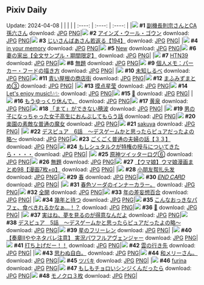 ## Pixiv Daily
Update: 2024-04-08
|      |      |      |
| :----: | :----: | :----: |
|![](https://pixiv.microyu.workers.dev/c/240x480/img-master/img/2024/04/06/00/00/25/117580821_p0_master1200.jpg) **#1** [副機長則宗さんとCA孫六さん](https://www.pixiv.net/artworks/117580821) download: [JPG](https://pixiv.microyu.workers.dev/img-original/img/2024/04/06/00/00/25/117580821_p0.jpg) [PNG](https://pixiv.microyu.workers.dev/img-original/img/2024/04/06/00/00/25/117580821_p0.png)|![](https://pixiv.microyu.workers.dev/c/240x480/img-master/img/2024/04/06/00/00/22/117580795_p0_master1200.jpg) **#2** [アインズ・ウール・ゴウン](https://www.pixiv.net/artworks/117580795) download: [JPG](https://pixiv.microyu.workers.dev/img-original/img/2024/04/06/00/00/22/117580795_p0.jpg) [PNG](https://pixiv.microyu.workers.dev/img-original/img/2024/04/06/00/00/22/117580795_p0.png)|![](https://pixiv.microyu.workers.dev/c/240x480/img-master/img/2024/04/06/11/03/44/117591557_p0_master1200.jpg) **#3** [じいさんばあさん若返る【194】](https://www.pixiv.net/artworks/117591557) download: [JPG](https://pixiv.microyu.workers.dev/img-original/img/2024/04/06/11/03/44/117591557_p0.jpg) [PNG](https://pixiv.microyu.workers.dev/img-original/img/2024/04/06/11/03/44/117591557_p0.png)|
|![](https://pixiv.microyu.workers.dev/c/240x480/img-master/img/2024/04/06/00/00/19/117580773_p0_master1200.jpg) **#4** [in your memory](https://www.pixiv.net/artworks/117580773) download: [JPG](https://pixiv.microyu.workers.dev/img-original/img/2024/04/06/00/00/19/117580773_p0.jpg) [PNG](https://pixiv.microyu.workers.dev/img-original/img/2024/04/06/00/00/19/117580773_p0.png)|![](https://pixiv.microyu.workers.dev/c/240x480/img-master/img/2024/04/06/01/20/06/117583530_p0_master1200.jpg) **#5** [New](https://www.pixiv.net/artworks/117583530) download: [JPG](https://pixiv.microyu.workers.dev/img-original/img/2024/04/06/01/20/06/117583530_p0.jpg) [PNG](https://pixiv.microyu.workers.dev/img-original/img/2024/04/06/01/20/06/117583530_p0.png)|![](https://pixiv.microyu.workers.dev/c/240x480/img-master/img/2024/04/07/21/43/25/117641051_p0_master1200.jpg) **#6** [妻の家出【全文サンプル・期間限定】](https://www.pixiv.net/artworks/117641051) download: [JPG](https://pixiv.microyu.workers.dev/img-original/img/2024/04/07/21/43/25/117641051_p0.jpg) [PNG](https://pixiv.microyu.workers.dev/img-original/img/2024/04/07/21/43/25/117641051_p0.png)|
|![](https://pixiv.microyu.workers.dev/c/240x480/img-master/img/2024/04/07/00/00/18/117612025_p0_master1200.jpg) **#7** [HTN39](https://www.pixiv.net/artworks/117612025) download: [JPG](https://pixiv.microyu.workers.dev/img-original/img/2024/04/07/00/00/18/117612025_p0.jpg) [PNG](https://pixiv.microyu.workers.dev/img-original/img/2024/04/07/00/00/18/117612025_p0.png)|![](https://pixiv.microyu.workers.dev/c/240x480/img-master/img/2024/04/06/21/57/05/117607523_p0_master1200.jpg) **#8** [無題](https://www.pixiv.net/artworks/117607523) download: [JPG](https://pixiv.microyu.workers.dev/img-original/img/2024/04/06/21/57/05/117607523_p0.jpg) [PNG](https://pixiv.microyu.workers.dev/img-original/img/2024/04/06/21/57/05/117607523_p0.png)|![](https://pixiv.microyu.workers.dev/c/240x480/img-master/img/2024/04/06/06/00/08/117587452_p0_master1200.jpg) **#9** [個人メモ：パーカー・フードの描き方](https://www.pixiv.net/artworks/117587452) download: [JPG](https://pixiv.microyu.workers.dev/img-original/img/2024/04/06/06/00/08/117587452_p0.jpg) [PNG](https://pixiv.microyu.workers.dev/img-original/img/2024/04/06/06/00/08/117587452_p0.png)|
|![](https://pixiv.microyu.workers.dev/c/240x480/img-master/img/2024/04/06/00/00/18/117580768_p0_master1200.jpg) **#10** [未知しるべ](https://www.pixiv.net/artworks/117580768) download: [JPG](https://pixiv.microyu.workers.dev/img-original/img/2024/04/06/00/00/18/117580768_p0.jpg) [PNG](https://pixiv.microyu.workers.dev/img-original/img/2024/04/06/00/00/18/117580768_p0.png)|![](https://pixiv.microyu.workers.dev/c/240x480/img-master/img/2024/04/06/00/09/06/117581396_p0_master1200.jpg) **#11** [青い屋根の商店街](https://www.pixiv.net/artworks/117581396) download: [JPG](https://pixiv.microyu.workers.dev/img-original/img/2024/04/06/00/09/06/117581396_p0.jpg) [PNG](https://pixiv.microyu.workers.dev/img-original/img/2024/04/06/00/09/06/117581396_p0.png)|![](https://pixiv.microyu.workers.dev/c/240x480/img-master/img/2024/04/07/08/35/26/117620923_p0_master1200.jpg) **#12** [まふみずまとめ③](https://www.pixiv.net/artworks/117620923) download: [JPG](https://pixiv.microyu.workers.dev/img-original/img/2024/04/07/08/35/26/117620923_p0.jpg) [PNG](https://pixiv.microyu.workers.dev/img-original/img/2024/04/07/08/35/26/117620923_p0.png)|
|![](https://pixiv.microyu.workers.dev/c/240x480/img-master/img/2024/04/07/14/16/35/117627735_p0_master1200.jpg) **#13** [摸点星莹](https://www.pixiv.net/artworks/117627735) download: [JPG](https://pixiv.microyu.workers.dev/img-original/img/2024/04/07/14/16/35/117627735_p0.jpg) [PNG](https://pixiv.microyu.workers.dev/img-original/img/2024/04/07/14/16/35/117627735_p0.png)|![](https://pixiv.microyu.workers.dev/c/240x480/img-master/img/2024/04/07/00/00/23/117612056_p0_master1200.jpg) **#14** [Let's enjoy music!🎶✨](https://www.pixiv.net/artworks/117612056) download: [JPG](https://pixiv.microyu.workers.dev/img-original/img/2024/04/07/00/00/23/117612056_p0.jpg) [PNG](https://pixiv.microyu.workers.dev/img-original/img/2024/04/07/00/00/23/117612056_p0.png)|![](https://pixiv.microyu.workers.dev/c/240x480/img-master/img/2024/04/06/00/00/08/117580702_p0_master1200.jpg) **#15** [🌸](https://www.pixiv.net/artworks/117580702) download: [JPG](https://pixiv.microyu.workers.dev/img-original/img/2024/04/06/00/00/08/117580702_p0.jpg) [PNG](https://pixiv.microyu.workers.dev/img-original/img/2024/04/06/00/00/08/117580702_p0.png)|
|![](https://pixiv.microyu.workers.dev/c/240x480/img-master/img/2024/04/06/17/11/43/117599021_p0_master1200.jpg) **#16** [もうゆっくり休んで。](https://www.pixiv.net/artworks/117599021) download: [JPG](https://pixiv.microyu.workers.dev/img-original/img/2024/04/06/17/11/43/117599021_p0.jpg) [PNG](https://pixiv.microyu.workers.dev/img-original/img/2024/04/06/17/11/43/117599021_p0.png)|![](https://pixiv.microyu.workers.dev/c/240x480/img-master/img/2024/04/07/03/22/57/117614789_p0_master1200.jpg) **#17** [黄泉](https://www.pixiv.net/artworks/117614789) download: [JPG](https://pixiv.microyu.workers.dev/img-original/img/2024/04/07/03/22/57/117614789_p0.jpg) [PNG](https://pixiv.microyu.workers.dev/img-original/img/2024/04/07/03/22/57/117614789_p0.png)|![](https://pixiv.microyu.workers.dev/c/240x480/img-master/img/2024/04/06/12/38/37/117593403_p0_master1200.jpg) **#18** [「まて」ができない穂波](https://www.pixiv.net/artworks/117593403) download: [JPG](https://pixiv.microyu.workers.dev/img-original/img/2024/04/06/12/38/37/117593403_p0.jpg) [PNG](https://pixiv.microyu.workers.dev/img-original/img/2024/04/06/12/38/37/117593403_p0.png)|
|![](https://pixiv.microyu.workers.dev/c/240x480/img-master/img/2024/04/07/00/01/08/117612231_p0_master1200.jpg) **#19** [男の子になっちゃった女子高生におんぶしてもらう話](https://www.pixiv.net/artworks/117612231) download: [JPG](https://pixiv.microyu.workers.dev/img-original/img/2024/04/07/00/01/08/117612231_p0.jpg) [PNG](https://pixiv.microyu.workers.dev/img-original/img/2024/04/07/00/01/08/117612231_p0.png)|![](https://pixiv.microyu.workers.dev/c/240x480/img-master/img/2024/04/06/18/05/53/117600377_p0_master1200.jpg) **#20** [楽園の素敵な普通の魔女](https://www.pixiv.net/artworks/117600377) download: [JPG](https://pixiv.microyu.workers.dev/img-original/img/2024/04/06/18/05/53/117600377_p0.jpg) [PNG](https://pixiv.microyu.workers.dev/img-original/img/2024/04/06/18/05/53/117600377_p0.png)|![](https://pixiv.microyu.workers.dev/c/240x480/img-master/img/2024/04/06/00/00/13/117580738_p0_master1200.jpg) **#21** [sakuya](https://www.pixiv.net/artworks/117580738) download: [JPG](https://pixiv.microyu.workers.dev/img-original/img/2024/04/06/00/00/13/117580738_p0.jpg) [PNG](https://pixiv.microyu.workers.dev/img-original/img/2024/04/06/00/00/13/117580738_p0.png)|
|![](https://pixiv.microyu.workers.dev/c/240x480/img-master/img/2024/04/06/16/31/52/117598065_p0_master1200.jpg) **#22** [デスピュア　6話　〜デスゲームかと思ったらピュアだったよの略〜](https://www.pixiv.net/artworks/117598065) download: [JPG](https://pixiv.microyu.workers.dev/img-original/img/2024/04/06/16/31/52/117598065_p0.jpg) [PNG](https://pixiv.microyu.workers.dev/img-original/img/2024/04/06/16/31/52/117598065_p0.png)|![](https://pixiv.microyu.workers.dev/c/240x480/img-master/img/2024/04/07/17/00/14/117631710_p0_master1200.jpg) **#23** [ごくごく普通の夫婦の話【３３】](https://www.pixiv.net/artworks/117631710) download: [JPG](https://pixiv.microyu.workers.dev/img-original/img/2024/04/07/17/00/14/117631710_p0.jpg) [PNG](https://pixiv.microyu.workers.dev/img-original/img/2024/04/07/17/00/14/117631710_p0.png)|![](https://pixiv.microyu.workers.dev/c/240x480/img-master/img/2024/04/06/20/00/11/117603615_p0_master1200.jpg) **#24** [もしシュタルクが特権の授与についてきたら・・・・](https://www.pixiv.net/artworks/117603615) download: [JPG](https://pixiv.microyu.workers.dev/img-original/img/2024/04/06/20/00/11/117603615_p0.jpg) [PNG](https://pixiv.microyu.workers.dev/img-original/img/2024/04/06/20/00/11/117603615_p0.png)|
|![](https://pixiv.microyu.workers.dev/c/240x480/img-master/img/2024/04/06/21/51/38/117606759_p0_master1200.jpg) **#25** [原神ツイッターログ⑥](https://www.pixiv.net/artworks/117606759) download: [JPG](https://pixiv.microyu.workers.dev/img-original/img/2024/04/06/21/51/38/117606759_p0.jpg) [PNG](https://pixiv.microyu.workers.dev/img-original/img/2024/04/06/21/51/38/117606759_p0.png)|![](https://pixiv.microyu.workers.dev/c/240x480/img-master/img/2024/04/07/00/00/38/117612148_p0_master1200.jpg) **#26** [無題](https://www.pixiv.net/artworks/117612148) download: [JPG](https://pixiv.microyu.workers.dev/img-original/img/2024/04/07/00/00/38/117612148_p0.jpg) [PNG](https://pixiv.microyu.workers.dev/img-original/img/2024/04/07/00/00/38/117612148_p0.png)|![](https://pixiv.microyu.workers.dev/c/240x480/img-master/img/2024/04/06/00/01/12/117581004_p0_master1200.jpg) **#27** [【ウマ娘】ウマ娘漫画まとめ98【漫画7枚+α】](https://www.pixiv.net/artworks/117581004) download: [JPG](https://pixiv.microyu.workers.dev/img-original/img/2024/04/06/00/01/12/117581004_p0.jpg) [PNG](https://pixiv.microyu.workers.dev/img-original/img/2024/04/06/00/01/12/117581004_p0.png)|
|![](https://pixiv.microyu.workers.dev/c/240x480/img-master/img/2024/04/06/19/16/39/117602387_p0_master1200.jpg) **#28** [小朋友帮扎头发](https://www.pixiv.net/artworks/117602387) download: [JPG](https://pixiv.microyu.workers.dev/img-original/img/2024/04/06/19/16/39/117602387_p0.jpg) [PNG](https://pixiv.microyu.workers.dev/img-original/img/2024/04/06/19/16/39/117602387_p0.png)|![](https://pixiv.microyu.workers.dev/c/240x480/img-master/img/2024/04/06/10/30/19/117591012_p0_master1200.jpg) **#29** [春](https://www.pixiv.net/artworks/117591012) download: [JPG](https://pixiv.microyu.workers.dev/img-original/img/2024/04/06/10/30/19/117591012_p0.jpg) [PNG](https://pixiv.microyu.workers.dev/img-original/img/2024/04/06/10/30/19/117591012_p0.png)|![](https://pixiv.microyu.workers.dev/c/240x480/img-master/img/2024/04/07/00/00/11/117611972_p0_master1200.jpg) **#30** [𝐸𝑁𝐷 𝐶𝐴𝑅𝐷](https://www.pixiv.net/artworks/117611972) download: [JPG](https://pixiv.microyu.workers.dev/img-original/img/2024/04/07/00/00/11/117611972_p0.jpg) [PNG](https://pixiv.microyu.workers.dev/img-original/img/2024/04/07/00/00/11/117611972_p0.png)|
|![](https://pixiv.microyu.workers.dev/c/240x480/img-master/img/2024/04/06/18/55/55/117601779_p0_master1200.jpg) **#31** [春色ソーダのインナーカラー。](https://www.pixiv.net/artworks/117601779) download: [JPG](https://pixiv.microyu.workers.dev/img-original/img/2024/04/06/18/55/55/117601779_p0.jpg) [PNG](https://pixiv.microyu.workers.dev/img-original/img/2024/04/06/18/55/55/117601779_p0.png)|![](https://pixiv.microyu.workers.dev/c/240x480/img-master/img/2024/04/06/00/00/10/117580719_p0_master1200.jpg) **#32** [全開](https://www.pixiv.net/artworks/117580719) download: [JPG](https://pixiv.microyu.workers.dev/img-original/img/2024/04/06/00/00/10/117580719_p0.jpg) [PNG](https://pixiv.microyu.workers.dev/img-original/img/2024/04/06/00/00/10/117580719_p0.png)|![](https://pixiv.microyu.workers.dev/c/240x480/img-master/img/2024/04/07/00/30/27/117613461_p0_master1200.jpg) **#33** [年の差妄想百合](https://www.pixiv.net/artworks/117613461) download: [JPG](https://pixiv.microyu.workers.dev/img-original/img/2024/04/07/00/30/27/117613461_p0.jpg) [PNG](https://pixiv.microyu.workers.dev/img-original/img/2024/04/07/00/30/27/117613461_p0.png)|
|![](https://pixiv.microyu.workers.dev/c/240x480/img-master/img/2024/04/07/00/02/51/117612394_p0_master1200.jpg) **#34** [幾年と待つ](https://www.pixiv.net/artworks/117612394) download: [JPG](https://pixiv.microyu.workers.dev/img-original/img/2024/04/07/00/02/51/117612394_p0.jpg) [PNG](https://pixiv.microyu.workers.dev/img-original/img/2024/04/07/00/02/51/117612394_p0.png)|![](https://pixiv.microyu.workers.dev/c/240x480/img-master/img/2024/04/06/07/17/39/117580767_p0_master1200.jpg) **#35** [こんなおっきなパフェ、食べきれるかなぁ…！？](https://www.pixiv.net/artworks/117580767) download: [JPG](https://pixiv.microyu.workers.dev/img-original/img/2024/04/06/07/17/39/117580767_p0.jpg) [PNG](https://pixiv.microyu.workers.dev/img-original/img/2024/04/06/07/17/39/117580767_p0.png)|![](https://pixiv.microyu.workers.dev/c/240x480/img-master/img/2024/04/06/00/00/21/117580793_p0_master1200.jpg) **#36** [🤍](https://www.pixiv.net/artworks/117580793) download: [JPG](https://pixiv.microyu.workers.dev/img-original/img/2024/04/06/00/00/21/117580793_p0.jpg) [PNG](https://pixiv.microyu.workers.dev/img-original/img/2024/04/06/00/00/21/117580793_p0.png)|
|![](https://pixiv.microyu.workers.dev/c/240x480/img-master/img/2024/04/06/12/16/45/117593008_p0_master1200.jpg) **#37** [実はね、夢を見るのが得意なんだよ](https://www.pixiv.net/artworks/117593008) download: [JPG](https://pixiv.microyu.workers.dev/img-original/img/2024/04/06/12/16/45/117593008_p0.jpg) [PNG](https://pixiv.microyu.workers.dev/img-original/img/2024/04/06/12/16/45/117593008_p0.png)|![](https://pixiv.microyu.workers.dev/c/240x480/img-master/img/2024/04/06/16/29/30/117598008_p0_master1200.jpg) **#38** [デスピュア　5話　〜デスゲームかと思ったらピュアだったよの略〜](https://www.pixiv.net/artworks/117598008) download: [JPG](https://pixiv.microyu.workers.dev/img-original/img/2024/04/06/16/29/30/117598008_p0.jpg) [PNG](https://pixiv.microyu.workers.dev/img-original/img/2024/04/06/16/29/30/117598008_p0.png)|![](https://pixiv.microyu.workers.dev/c/240x480/img-master/img/2024/04/07/22/46/44/117643614_p0_master1200.jpg) **#39** [星のフリーレン](https://www.pixiv.net/artworks/117643614) download: [JPG](https://pixiv.microyu.workers.dev/img-original/img/2024/04/07/22/46/44/117643614_p0.jpg) [PNG](https://pixiv.microyu.workers.dev/img-original/img/2024/04/07/22/46/44/117643614_p0.png)|
|![](https://pixiv.microyu.workers.dev/c/240x480/img-master/img/2024/04/06/10/27/46/117590965_p0_master1200.jpg) **#40** [【奏章IIややネタバレ注意】 実況パワフルアヴェンジャー](https://www.pixiv.net/artworks/117590965) download: [JPG](https://pixiv.microyu.workers.dev/img-original/img/2024/04/06/10/27/46/117590965_p0.jpg) [PNG](https://pixiv.microyu.workers.dev/img-original/img/2024/04/06/10/27/46/117590965_p0.png)|![](https://pixiv.microyu.workers.dev/c/240x480/img-master/img/2024/04/07/00/03/55/117612448_p0_master1200.jpg) **#41** [打ち上げだー！！](https://www.pixiv.net/artworks/117612448) download: [JPG](https://pixiv.microyu.workers.dev/img-original/img/2024/04/07/00/03/55/117612448_p0.jpg) [PNG](https://pixiv.microyu.workers.dev/img-original/img/2024/04/07/00/03/55/117612448_p0.png)|![](https://pixiv.microyu.workers.dev/c/240x480/img-master/img/2024/04/06/00/00/26/117580826_p0_master1200.jpg) **#42** [雲の行き先](https://www.pixiv.net/artworks/117580826) download: [JPG](https://pixiv.microyu.workers.dev/img-original/img/2024/04/06/00/00/26/117580826_p0.jpg) [PNG](https://pixiv.microyu.workers.dev/img-original/img/2024/04/06/00/00/26/117580826_p0.png)|
|![](https://pixiv.microyu.workers.dev/c/240x480/img-master/img/2024/04/07/23/19/07/117628976_p0_master1200.jpg) **#43** [思わぬ自白。](https://www.pixiv.net/artworks/117628976) download: [JPG](https://pixiv.microyu.workers.dev/img-original/img/2024/04/07/23/19/07/117628976_p0.jpg) [PNG](https://pixiv.microyu.workers.dev/img-original/img/2024/04/07/23/19/07/117628976_p0.png)|![](https://pixiv.microyu.workers.dev/c/240x480/img-master/img/2024/04/07/11/40/18/117623116_p0_master1200.jpg) **#44** [和メリーさん。](https://www.pixiv.net/artworks/117623116) download: [JPG](https://pixiv.microyu.workers.dev/img-original/img/2024/04/07/11/40/18/117623116_p0.jpg) [PNG](https://pixiv.microyu.workers.dev/img-original/img/2024/04/07/11/40/18/117623116_p0.png)|![](https://pixiv.microyu.workers.dev/c/240x480/img-master/img/2024/04/06/02/51/48/117585324_p0_master1200.jpg) **#45** [ツバキ](https://www.pixiv.net/artworks/117585324) download: [JPG](https://pixiv.microyu.workers.dev/img-original/img/2024/04/06/02/51/48/117585324_p0.jpg) [PNG](https://pixiv.microyu.workers.dev/img-original/img/2024/04/06/02/51/48/117585324_p0.png)|
|![](https://pixiv.microyu.workers.dev/c/240x480/img-master/img/2024/04/06/17/05/32/117598879_p0_master1200.jpg) **#46** [furina](https://www.pixiv.net/artworks/117598879) download: [JPG](https://pixiv.microyu.workers.dev/img-original/img/2024/04/06/17/05/32/117598879_p0.jpg) [PNG](https://pixiv.microyu.workers.dev/img-original/img/2024/04/06/17/05/32/117598879_p0.png)|![](https://pixiv.microyu.workers.dev/c/240x480/img-master/img/2024/04/06/14/09/26/117595116_p0_master1200.jpg) **#47** [もしもチョロいシンジくんだったら](https://www.pixiv.net/artworks/117595116) download: [JPG](https://pixiv.microyu.workers.dev/img-original/img/2024/04/06/14/09/26/117595116_p0.jpg) [PNG](https://pixiv.microyu.workers.dev/img-original/img/2024/04/06/14/09/26/117595116_p0.png)|![](https://pixiv.microyu.workers.dev/c/240x480/img-master/img/2024/04/06/13/49/03/117594722_p0_master1200.jpg) **#48** [モノクロ３枚](https://www.pixiv.net/artworks/117594722) download: [JPG](https://pixiv.microyu.workers.dev/img-original/img/2024/04/06/13/49/03/117594722_p0.jpg) [PNG](https://pixiv.microyu.workers.dev/img-original/img/2024/04/06/13/49/03/117594722_p0.png)|
